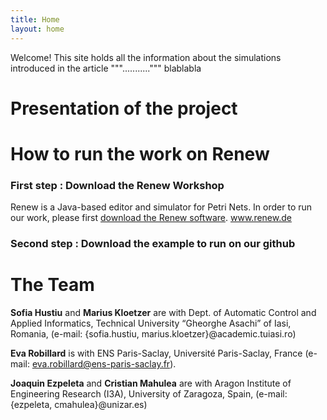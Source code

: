```yaml
---
title: Home
layout: home
---
```


Welcome! This site holds all the information about the simulations introduced in the article """...........""" blablabla


# Presentation of the project

# How to run the work on Renew

### First step : Download the Renew Workshop

Renew is a Java-based editor and simulator for Petri Nets. 
In order to run our work, please first [download the Renew software](http://www.renew.de). www.renew.de

### Second step : Download the example to run on our github



# The Team

**Sofia Hustiu** and **Marius Kloetzer** are with Dept. of Automatic Control and Applied Informatics, Technical University “Gheorghe Asachi” of Iasi, Romania, (e-mail: {sofia.hustiu, marius.kloetzer}@academic.tuiasi.ro)

**Eva Robillard** is with ENS Paris-Saclay, Université Paris-Saclay, France (e-mail: eva.robillard@ens-paris-saclay.fr).

**Joaquin Ezpeleta** and **Cristian Mahulea** are with Aragon Institute of Engineering Research (I3A), University of Zaragoza, Spain, (e-mail: {ezpeleta, cmahulea}@unizar.es)


